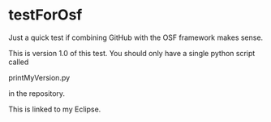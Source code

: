 # testForOsf
Just a quick test if combining GitHub with the OSF framework makes sense. 


This is version 1.0 of this test. You should only have a single python script called 

printMyVersion.py

in the repository. 

This is linked to my Eclipse.
